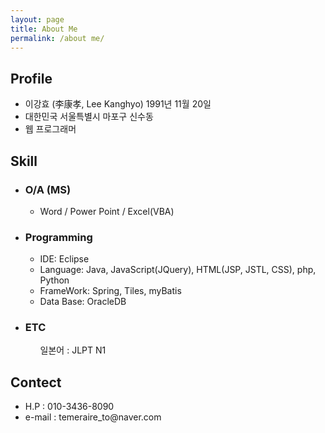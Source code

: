 ```yaml
---
layout: page
title: About Me
permalink: /about me/
---
```

<h2>Profile</h2>
<ul>
	<li>이강효 (李康孝, Lee Kanghyo) 1991년 11월 20일</li>
	<li>대한민국 서울특별시 마포구 신수동</li>
	<li>웹 프로그래머</li>
</ul>

<h2>Skill</h2>
<ul>
	<li><h3>O/A (MS)</h3>
		<ul>
			<li>Word / Power Point / Excel(VBA)</li>
		</ul>
	</li>
	<li><h3>Programming</h3>
		<ul>
			<li>IDE: Eclipse</li>
			<li>Language: Java, JavaScript(JQuery), HTML(JSP, JSTL, CSS), php, Python</li>
			<li>FrameWork: Spring, Tiles, myBatis</li>
			<li>Data Base: OracleDB</li>			
		</ul>
	</li>
	<li><h3>ETC</h3>
		<ul>일본어 : JLPT N1</ul>
	</li>
</ul>

<h2>Contect</h2>
<ul>
	<li>H.P : 010-3436-8090</li>
	<li>e-mail : temeraire_to@naver.com</li>
</ul>


